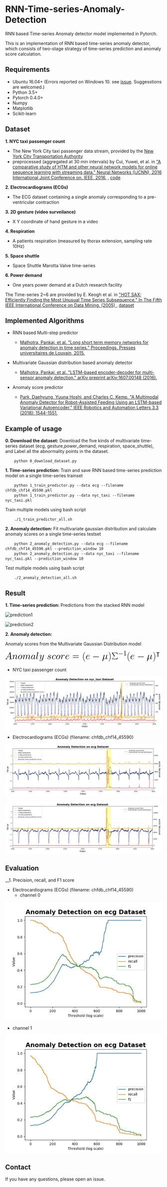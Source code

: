 # RNN-Time-series-Anomaly-Detection
RNN based Time-series Anomaly detector model implemented in Pytorch.

This is an implementation of RNN based time-series anomaly detector, which consists of two-stage strategy of time-series prediction and anomaly score calculation.


## Requirements
* Ubuntu 16.04+ (Errors reported on Windows 10. see [issue](https://github.com/chickenbestlover/RNN-Time-series-Anomaly-Detection/issues/6#issue-358550020). Suggesstions are welcomed.)
* Python 3.5+
* Pytorch 0.4.0+
* Numpy
* Matplotlib
* Scikit-learn

## Dataset
__1. NYC taxi passenger count__
 * The New York City taxi passenger data stream, provided by the [New
York City Transportation Authority](http://www.nyc.gov/html/tlc/html/about/trip_record_data.shtml )
 * preprocessed (aggregated at 30 min intervals) by Cui, Yuwei, et al. in ["A comparative study of HTM and other neural network models for online sequence learning with streaming data." Neural Networks (IJCNN), 2016 International Joint Conference on. IEEE, 2016.](http://ieeexplore.ieee.org/abstract/document/7727380/)
  , [code](https://github.com/numenta/htmresearch/tree/master/projects/sequence_prediction)

__2. Electrocardiograms (ECGs)__
 * The ECG dataset containing a single anomaly corresponding to a pre-ventricular contraction

__3. 2D gesture (video surveilance)__
 * X Y coordinate of hand gesture in a video

__4. Respiration__
 * A patients respiration (measured by thorax extension, sampling rate 10Hz)

__5. Space shuttle__
 * Space Shuttle Marotta Valve time-series

__6. Power demand__
 * One years power demand at a Dutch research facility

The Time-series 2~6 are provided by E. Keogh et al. in
["HOT SAX: Efficiently Finding the Most Unusual Time Series Subsequence." In The Fifth IEEE International Conference on Data Mining. (2005)
](http://ieeexplore.ieee.org/abstract/document/1565683/)
  , [dataset](http://www.cs.ucr.edu/~eamonn/discords/)


## Implemented Algorithms
* RNN based Multi-step predictor
  - [Malhotra, Pankaj, et al. "Long short term memory networks for anomaly detection in time series." Proceedings. Presses universitaires de Louvain, 2015.](https://www.elen.ucl.ac.be/Proceedings/esann/esannpdf/es2015-56.pdf)


* Multivariate Gaussian distribution based anomaly detector
  - [Malhotra, Pankaj, et al. "LSTM-based encoder-decoder for multi-sensor anomaly detection." arXiv preprint arXiv:1607.00148 (2016).](https://arxiv.org/pdf/1607.00148.pdf)

* Anomaly score predictor
  - [Park, Daehyung, Yuuna Hoshi, and Charles C. Kemp. "A Multimodal Anomaly Detector for Robot-Assisted Feeding Using an LSTM-based Variational Autoencoder." IEEE Robotics and Automation Letters 3.3 (2018): 1544-1551.](https://arxiv.org/pdf/1711.00614.pdf)



## Example of usage
__0. Download the dataset:__
Download the five kinds of multivariate time-series dataset
(ecg, gesture,power_demand, respiration, space_shuttle),
and Label all the abnormality points in the dataset.
```
    python 0_download_dataset.py
```


__1. Time-series prediction:__
Train and save RNN based time-series prediction model on a single time-series trainset
```
    python 1_train_predictor.py --data ecg --filename chfdb_chf14_45590.pkl
    python 1_train_predictor.py --data nyc_taxi --filename nyc_taxi.pkl
```
Train multiple models using bash script

```
    ./1_train_predictor_all.sh
```

__2. Anomaly detection:__
Fit multivariate gaussian distribution and
calculate anomaly scores on a single time-series testset
```
    python 2_anomaly_detection.py --data ecg --filename chfdb_chf14_45590.pkl --prediction_window 10
    python 2_anomaly_detection.py --data nyc_taxi --filename nyc_taxi.pkl --prediction_window 10
```
Test multiple models using bash script
```
    ./2_anomaly_detection_all.sh
```





## Result
__1. Time-series prediction:__
Predictions from the stacked RNN model

![prediction1](./fig/prediction_nyc_taxi.gif)


![prediction2](./fig/prediction_ecg.gif)

__2. Anomaly detection:__

Anomaly scores from the Multivariate Gaussian Distribution model

![equation1](./fig/equation1.gif)

* NYC taxi passenger count

![scores1](./fig/scores_nyc_taxi.png)


* Electrocardiograms (ECGs) (filename: chfdb_chf14_45590)



![scores3](./fig/scores_ecg1.png)


![scores4](./fig/scores_ecg2.png)

## Evaluation

__1. Precision, recall, and F1 score

* Electrocardiograms (ECGs) (filename: chfdb_chf14_45590)
  - channel 0

![f1ecg1](./fig/fig_f_beta_channel0.png)

  - channel 1

![f1ecg2](./fig/fig_f_beta_channel1.png)

## Contact
If you have any questions, please open an issue.

